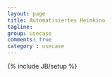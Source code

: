 ```yaml
---
layout: page
title: Automatisiertes Heimkino
tagline: 
group: usecase
comments: true
category : usecase
---
```

{% include JB/setup %}
